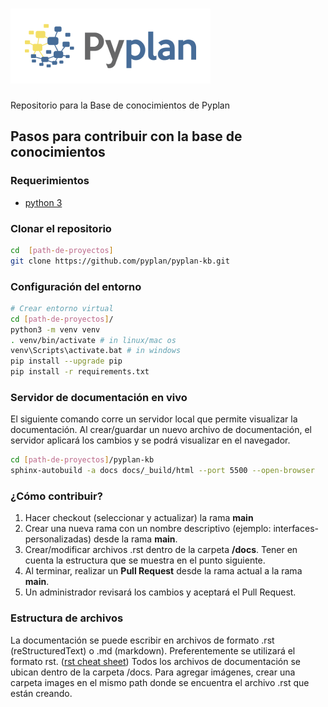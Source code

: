 # ![Pyplan](./docs/_static/logo.png)

Repositorio para la Base de conocimientos de Pyplan

## Pasos para contribuir con la base de conocimientos

### Requerimientos

* [python 3](https://www.python.org/downloads/)

### Clonar el repositorio

``` bash
cd  [path-de-proyectos]
git clone https://github.com/pyplan/pyplan-kb.git
```

### Configuración del entorno

``` bash
# Crear entorno virtual
cd [path-de-proyectos]/
python3 -m venv venv
. venv/bin/activate # in linux/mac os
venv\Scripts\activate.bat # in windows
pip install --upgrade pip
pip install -r requirements.txt
```

### Servidor de documentación en vivo

El siguiente comando corre un servidor local que permite visualizar la documentación. Al crear/guardar un nuevo archivo de documentación, el servidor aplicará los cambios y se podrá visualizar en el navegador.

``` bash
cd [path-de-proyectos]/pyplan-kb
sphinx-autobuild -a docs docs/_build/html --port 5500 --open-browser
```

### ¿Cómo contribuir?

1. Hacer checkout (seleccionar y actualizar) la rama **main**
2. Crear una nueva rama con un nombre descriptivo (ejemplo: interfaces-personalizadas) desde la rama **main**.
3. Crear/modificar archivos .rst dentro de la carpeta **/docs**. Tener en cuenta la estructura que se muestra en el punto siguiente.
4. Al terminar, realizar un **Pull Request** desde la rama actual a la rama **main**.
5. Un administrador revisará los cambios y aceptará el Pull Request.


### Estructura de archivos

La documentación se puede escribir en archivos de formato .rst (reStructuredText) o .md (markdown). Preferentemente se utilizará el formato rst. ([rst cheat sheet](https://docs.typo3.org/m/typo3/docs-how-to-document/main/en-us/WritingReST/CheatSheet.html))
Todos los archivos de documentación se ubican dentro de la carpeta /docs.
Para agregar imágenes, crear una carpeta images en el mismo path donde se encuentra el archivo .rst que están creando.

